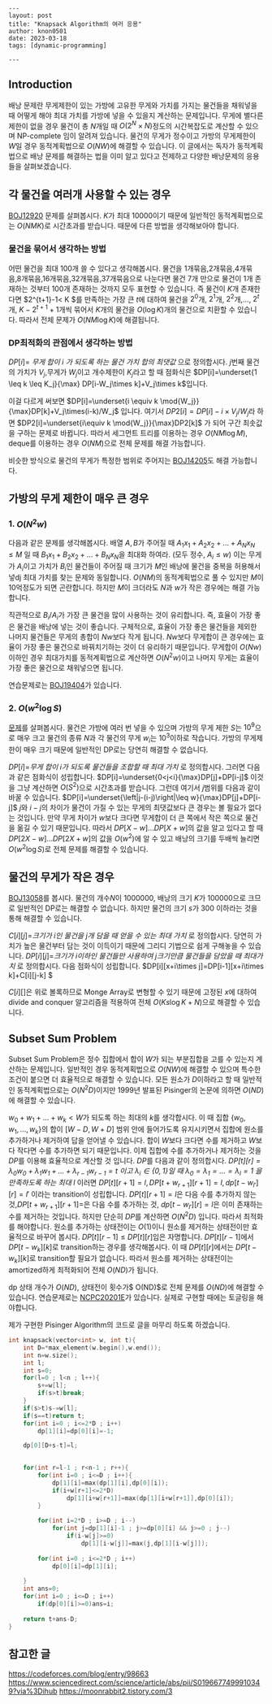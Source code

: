 ```
---
layout: post
title: "Knapsack Algorithm의 여러 응용"
author: knon0501
date: 2023-03-18
tags: [dynamic-programming]

---
```

## Introduction

배낭 문제란 무게제한이 있는 가방에 고유한 무게와 가치를 가지는 물건들을 채워넣을 때 어떻게 해야 최대 가치를 가방에 넣을 수 있을지 계산하는 문제입니다. 무게에 별다른 제한이 없을 경우 물건이 총 $N$개일 때 $O(2^N\times N)$정도의 시간복잡도로 계산할 수 있으며 NP-complete 임이 알려져 있습니다. 물건의 무게가 정수이고 가방의 무게제한이 $W$일 경우 동적계획법으로 $O(NW)$에 해결할 수 있습니다. 이 글에서는 독자가 동적계획법으로 배낭 문제를 해결하는 법을 이미 알고 있다고 전제하고 다양한 배낭문제의 응용들을 살펴보겠습니다.



## 각 물건을 여러개 사용할 수 있는 경우

[BOJ12920](https://www.acmicpc.net/problem/12920) 문제를 살펴봅시다. $K$가 최대 10000이기 때문에 일반적인 동적계획법으로는 $O(NMK)$로 시간초과를 받습니다. 때문에 다른 방법을 생각해보아야 합니다.

### 물건을 묶어서 생각하는 방법

어떤 물건을 최대 100개 쓸 수 있다고 생각해봅시다. 물건을 1개묶음,2개묶음,4개묶음,8개묶음,16개묶음,32개묶음,37개묶음으로 나눈다면 물건 7개 만으로 물건이 1개 존재하는 것부터 100개 존재하는 것까지 모두 표현할 수 있습니다. 즉 물건이 $K$개 존재한다면 $2^{t+1}-1< K $를 만족하는 가장 큰 $t$에 대하여 물건을 $2^0$개, $2^1$개, $2^{2}$개,..., $2^{t}$개, $K-2^{t+1}+1$개씩 묶어서 $K$개의 물건을 $O(\log K)$개의 물건으로 치환할 수 있습니다. 따라서 전체 문제가 $O(NM\log K)$에 해결됩니다.

### DP최적화의 관점에서 생각하는 방법

$DP[i]=$ *무게 합이* $i$ *가 되도록 하는 물건 가치 합의 최댓값*  으로 정의합시다.
$j$번째 물건의 가치가 $V_j$,무게가 $W_j$이고 개수제한이 $K_j$라고 할 때 점화식은 $DP[i]=\underset{1 \leq k \leq K_j}{\max} DP[i-W_j\times k]+V_j\times k$입니다.

이걸 다르게 써보면 $DP[i]=\underset{i \equiv k \mod{W_j}}{\max}DP[k]+V_j\times(i-k)/W_j$ 입니다. 여기서 $DP2[i]=DP[i]-i\times V_j/W_j$라 하면 $DP2[i]=\underset{i\equiv k \mod{W_j}}{\max}DP2[k]$ 가 되어 구간 최솟값을 구하는 문제로 바뀝니다. 따라서 세그먼트 트리를 이용하는 경우 $O(NM\log M)$, deque를 이용하는 경우 $O(NM)$으로 전체 문제를 해결 가능합니다.

비슷한 방식으로 물건의 무게가 특정한 범위로 주어지는 [BOJ14205](https://www.acmicpc.net/problem/14305)도 해결 가능합니다.



## 가방의 무게 제한이 매우 큰 경우

### 1. $O(N^2w)$

다음과 같은 문제를 생각해봅시다. 
배열 $A,B$가 주어질 때 $A_1x_1+A_2x_2+...+A_Nx_N\leq M$ 일 때 $B_1x_1+B_2x_2+...+B_Nx_N$을 최대화 하여라. $($모두 정수, $A_i\leq w)$
이는 무게가 $A_i$이고 가치가 $B_i$인 물건들이 주어질 때 크기가 $M$인 배낭에 물건을 중복을 허용해서 넣dj 최대 가치를 찾는 문제와 동일합니다.
$O(NM)$의 동적계획법으로 풀 수 있지만 $M$이 10억정도가 되면 곤란합니다. 하지만 $M$이 크더라도 $N$과 $w$가 작은 경우에는 해결 가능합니다.

직관적으로 $B_i/A_i$가 가장 큰 물건을 많이 사용하는 것이 유리합니다. 즉, 효율이 가장 좋은 물건을 배낭에 넣는 것이 좋습니다.
구체적으로, 효율이 가장 좋은 물건들을 제외한 나머지 물건들은 무게의 총합이 $Nw$보다 작게 됩니다. $Nw$보다 무게합이 큰 경우에는 효율이 가장 좋은 물건으로 바꿔치기하는 것이 더 유리하기 때문입니다. 무게합이 $O(Nw)$이하인 경우 최대가치를 동적계획법으로 계산하면 $O(N^2w)$이고 나머지 무게는 효율이 가장 좋은 물건으로 채워넣으면 됩니다. 

연습문제로는 [BOJ19404](https://www.acmicpc.net/problem/19404)가 있습니다.



### 2. $O(w^2\log S)$

[문제](https://codeforces.com/gym/101064/problem/L)를 살펴봅시다. 물건은 가방에 여러 번 넣을 수 있으며 가방의 무게 제한 $S$는  $10^9$으로 매우 크고 물건의 종류 $N$과 각 물건의 무게 $w_i$는 $10^3$이하로 작습니다.
가방의 무게제한이 매우 크기 때문에 일반적인 DP로는 당연히 해결할 수 없습니다. 

$DP[i]=$*무게 합이 $i$가 되도록 물건들을 조합할 때 최대 가치* 로 정의합시다. 그러면 다음과 같은 점화식이 성립합니다.
$DP[i]=\underset{0<j<i}{\max}DP[j]+DP[i-j]$ 
이것을 그냥 계산하면 $O(S^2)$으로 시간초과를 받습니다. 그런데 여기서 $j$범위를 다음과 같이 바꿀 수 있습니다.
$DP[i]=\underset{\left|j-(i-j)\right|\leq w}{\max}DP[j]+DP[i-j]$ 
$j$와 $i-j$의 차이가 물건이 가질 수 있는 무게의 최댓값보다 큰 경우는 볼 필요가 없다는 것입니다. 만약 무게 차이가 $w$보다 크다면 무게합이 더 큰 쪽에서 작은 쪽으로 물건을 옮길 수 있기 때문입니다.
따라서 $DP[X-w]...DP[X+w]$의 값을 알고 있다고 할 때 $DP[2X-w]...DP[2X+w]$의 값을 $O(w^2)$에 알 수 있고 배낭의 크기를 두배씩 늘리면 $O(w^2\log S)$로 전체 문제를 해결할 수 있습니다.



## 물건의 무게가 작은 경우

[BOJ13058](https://www.acmicpc.net/problem/13058)를 봅시다. 물건의 개수$N$이 1000000, 배낭의 크기 $K$가 100000으로 크므로 일반적인 DP로는 해결할 수 없습니다. 하지만 물건의 크기 $s$가 300 이하라는 것을 통해 해결할 수 있습니다. 

$C[i][j]=$*크기가 $i$인 물건을 $j$개 담을 때 얻을 수 있는 최대 가치* 로 정의합시다. 당연히 가치가 높은 물건부터 담는 것이 이득이기 때문에 그리디 기법으로 쉽게 구해놓을 수 있습니다. 
$DP[i][j]=$*크기가 $i$이하인 물건들만 사용하여 $j$크기만큼 물건들을 담았을 때 최대가치* 로 정의합시다. 다음 점화식이 성립합니다.
$DP[i][x+i\times j]=DP[i-1][x+i\times k]+C[i][j-k] $ 

$C[i][]$은 위로 볼록하므로 Monge Array로 변형할 수 있기 때문에 고정된 $x$에 대하여 divide and conquer 알고리즘을 적용하여 전체 $O(Ks\log K+N)$으로 해결할 수 있습니다. 



## Subset Sum Problem

Subset Sum Problem은 정수 집합에서 합이 $W$가 되는 부분집합을 고를 수 있는지 계산하는 문제입니다. 일반적인 경우 동적계획법으로 $O(NW)$에 해결할 수 있으며 특수한 조건이 붙으면 더 효율적으로 해결할 수 있습니다. 모든 원소가 $D$이하라고 할 때 일반적인 동적계획법으로는 $O(N^2D)$이지만 1999년 발표된 Pisinger의 논문에 의하면 $O(ND)$에 해결할 수 있습니다. 

$w_0+w_1+...+w_k<W$가 되도록 하는 최대의 $k$를 생각합시다. 이 때 집합 $\left\{w_0,w_1,...,w_k\right\}$의 합이 $\left[W-D,W+D\right]$ 범위 안에 들어가도록 유지시키면서 집합에 원소를 추가하거나 제거하여 답을 얻어낼 수 있습니다. 합이 $W$보다 크다면 수를 제거하고 $W$보다 작다면 수를 추가하면 되기 때문입니다. 이제 집합에 수를 추가하거나 제거하는 것을 $DP$를 이용해 효율적으로 계산할 것 입니다. $DP$를 다음과 같이 정의합시다.
*$DP[t][r]=\lambda_0w_0+\lambda_1w_1+...+\lambda_{r-1}w_{r-1}=t$ 이고 $\lambda_i\in\left\{0,1\right\}$일 때 $\lambda_0=\lambda_1=...=\lambda_l=1$ 을 만족하도록 하는 최대 $l$* 
이러면 $DP[t][r+1]=l,DP[t+w_{r+1}][r+1]=l,dp[t-w_{l'}][r]=l'$ 이라는 transition이 성립합니다. 
$DP[t][r+1]=l$은 다음 수를 추가하지 않는 것,$DP[t+w_{r+1}][r+1]=$은 다음 수를 추가하는 것, $dp[t-w_{l'}][r]=l$은 이미 존재하는 수를 제거하는 것입니다. 하지만 단순히 $DP$를 계산하면 $O(N^2D)$ 입니다. 따라서 최적화를 해야합니다. 원소를 추가하는 상태전이는 $O(1)$이니 원소를 제거하는 상태전이만 효율적으로 바꾸어 봅시다.
$DP[t][r-1]\leq DP[t][r]$임은 자명합니다. $DP[t][r-1]$에서 $DP[t-w_k][k]$로 transition하는 경우를 생각해봅시다. 이 때 $DP[t][r]$에서는 $DP[t-w_k][k]$로 transition할 필요가 없습니다. 따라서 원소를 제거하는 상태전이는 amortized하게 최적화되어 전체 $O(ND)$가 됩니다.

dp 상태 개수가 $O(ND)$, 상태전이 횟수가$ O(ND)$로 전체 문제를 $O(ND)$에 해결할 수 있습니다.
연습문제로는 [NCPC20201E](https://www.acmicpc.net/problem/23269)가 있습니다. 실제로 구현할 때에는 토글링을 해야합니다.

제가 구현한 Pisinger Algorithm의 코드로 글을 마무리 하도록 하겠습니다.

```cpp
int knapsack(vector<int> w, int t){
    int D=*max_element(w.begin(),w.end());
    int n=w.size();
    int l;
    int s=0;
    for(l=0 ; l<n ; l++){
        s+=w[l];
        if(s>t)break;
    }
    if(s>t)s-=w[l];
    if(s==t)return t;
    for(int i=0 ; i<=2*D ; i++)
        dp[1][i]=dp[0][i]=-1;

    dp[0][D+s-t]=l;
    

    for(int r=l-1 ; r<n-1 ; r++){
        for(int i=0 ; i<=D ; i++){
            dp[1][i]=max(dp[1][i],dp[0][i]);
            if(i+w[r+1]<=2*D)
                dp[1][i+w[r+1]]=max(dp[1][i+w[r+1]],dp[0][i]);
        }
        
        for(int i=2*D ; i>=D ; i--)
            for(int j=dp[1][i]-1 ; j>=dp[0][i] && j>=0 ; j--)
                if(i-w[j]>=0)
                    dp[1][i-w[j]]=max(j,dp[1][i-w[j]]);
     
        for(int i=0 ; i<=2*D ; i++)
            dp[0][i]=dp[1][i];
        
    }
    int ans=0;
    for(int i=0 ; i<=D ; i++)
        if(dp[0][i]>=0)ans=i;
    
    return t+ans-D;
}
```



## 참고한 글

https://codeforces.com/blog/entry/98663
https://www.sciencedirect.com/science/article/abs/pii/S0196677499910349?via%3Dihub
https://moonrabbit2.tistory.com/3



